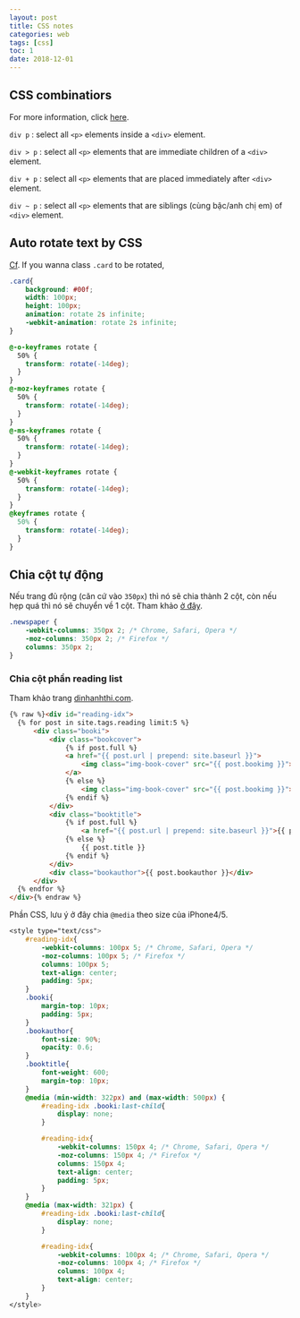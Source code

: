 ```yaml
---
layout: post
title: CSS notes
categories: web
tags: [css]
toc: 1
date: 2018-12-01
---
```


## CSS combinatiors

For more information, click [here](https://www.w3schools.com/css/css_combinators.asp).

`div p` : select all `<p>` elements inside a `<div>` element.

`div > p` : select all `<p>` elements that are immediate children of a `<div>` element.

`div + p` : select all `<p>` elements that are placed immediately after `<div>` element.

`div ~ p` : select all `<p>` elements that are siblings (cùng bậc/anh chị em) of `<div>` element.

## Auto rotate text by CSS

[Cf](http://jsfiddle.net/owcywjfw/263/). If you wanna class `.card` to be rotated,

~~~ css
.card{
	background: #00f;
	width: 100px;
	height: 100px;
	animation: rotate 2s infinite;
	-webkit-animation: rotate 2s infinite;
}

@-o-keyframes rotate {
  50% {
    transform: rotate(-14deg);
  }
}
@-moz-keyframes rotate {
  50% {
    transform: rotate(-14deg);
  }
}
@-ms-keyframes rotate {
  50% {
    transform: rotate(-14deg);
  }
}
@-webkit-keyframes rotate {
  50% {
    transform: rotate(-14deg);
  }
}
@keyframes rotate {
  50% {
    transform: rotate(-14deg);
  }
}
~~~

## Chia cột tự động

Nếu trang đủ rộng (căn cứ vào `350px`) thì nó sẽ chia thành 2 cột, còn nếu hẹp quá thì nó sẽ chuyển về 1 cột. Tham khảo [ở đây](https://www.w3schools.com/css/css3_multiple_columns.asp).

~~~ css
.newspaper {
    -webkit-columns: 350px 2; /* Chrome, Safari, Opera */
    -moz-columns: 350px 2; /* Firefox */
    columns: 350px 2;
}
~~~

### Chia cột phần reading list

Tham khảo trang [dinhanhthi.com](http://dinhanhthi.com). 

~~~ html
{% raw %}<div id="reading-idx">
  {% for post in site.tags.reading limit:5 %}
      <div class="booki">
          <div class="bookcover">
              {% if post.full %}
              <a href="{{ post.url | prepend: site.baseurl }}">
                  <img class="img-book-cover" src="{{ post.bookimg }}">
              </a>
              {% else %}
                  <img class="img-book-cover" src="{{ post.bookimg }}">
              {% endif %}
          </div>
          <div class="booktitle">
              {% if post.full %}
                  <a href="{{ post.url | prepend: site.baseurl }}">{{ post.title }}</a>
              {% else %}
                  {{ post.title }}
              {% endif %}
          </div>
          <div class="bookauthor">{{ post.bookauthor }}</div>
      </div>
  {% endfor %}
</div>{% endraw %}
~~~

Phần CSS, lưu ý ở đây chia `@media` theo size của iPhone4/5.

~~~ css
<style type="text/css">
	#reading-idx{
		-webkit-columns: 100px 5; /* Chrome, Safari, Opera */
	    -moz-columns: 100px 5; /* Firefox */
	    columns: 100px 5;
	    text-align: center;
	    padding: 5px;
	}
    .booki{
		margin-top: 10px;
		padding: 5px;
	}
	.bookauthor{
		font-size: 90%;
		opacity: 0.6;
	}
	.booktitle{
		font-weight: 600;
		margin-top: 10px;
	}
	@media (min-width: 322px) and (max-width: 500px) {
		#reading-idx .booki:last-child{
			display: none;
		}

		#reading-idx{
			-webkit-columns: 150px 4; /* Chrome, Safari, Opera */
		    -moz-columns: 150px 4; /* Firefox */
		    columns: 150px 4;
		    text-align: center;
		    padding: 5px;
		}
	}	
	@media (max-width: 321px) {
		#reading-idx .booki:last-child{
			display: none;
		}

		#reading-idx{
			-webkit-columns: 100px 4; /* Chrome, Safari, Opera */
		    -moz-columns: 100px 4; /* Firefox */
		    columns: 100px 4;
		    text-align: center;
		}
	}
</style>
~~~
